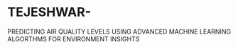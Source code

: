 # TEJESHWAR-
PREDICTING AIR QUALITY LEVELS USING ADVANCED MACHINE LEARNING ALGORTHMS FOR ENVIRONMENT INSIGHTS 
